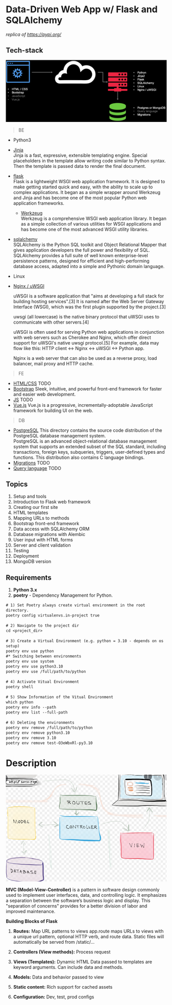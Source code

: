 # Data-Driven Web App w/ Flask and SQLAlchemy
*replica of https://pypi.org/*

## Tech-stack
<img src="assets/diagram.png" alt="Stairway test">

> BE
- Python3
- [Jinja](https://github.com/pallets/jinja) <br>
  Jinja is a fast, expressive, extensible templating engine. Special placeholders in the template allow writing code similar to Python syntax. Then the template is passed data to render the final document.
- [flask](https://github.com/pallets/flask) <br>
  Flask is a lightweight WSGI web application framework. It is designed to make getting started quick and easy, with the ability to scale up to complex applications. It began as a simple wrapper around Werkzeug and Jinja and has become one of the most popular Python web application frameworks.

  - [Werkzeug](https://github.com/pallets/werkzeug) <br>
    Werkzeug is a comprehensive WSGI web application library. It began as a simple collection of various utilities for WSGI applications and has become one of the most advanced WSGI utility libraries.
- [sqlalchemy](https://github.com/sqlalchemy/sqlalchemy) <br>
  SQLAlchemy is the Python SQL toolkit and Object Relational Mapper that gives application developers the full power and flexibility of SQL. SQLAlchemy provides a full suite of well known enterprise-level persistence patterns, designed for efficient and high-performing database access, adapted into a simple and Pythonic domain language.
- Linux
- [Nginx / uWSGI]()

  <p>uWSGI is a software application that "aims at developing a full stack for building hosting services".[3] It is named after the Web Server Gateway Interface (WSGI), which was the first plugin supported by the project.[3]<br>
  <p>uwsgi (all lowercase) is the native binary protocol that uWSGI uses to communicate with other servers.[4] <br>
  <p> uWSGI is often used for serving Python web applications in conjunction with web servers such as Cherokee and Nginx, which offer direct support for uWSGI's native uwsgi protocol.[5] For example, data may flow like this: HTTP client ↔ Nginx ↔ uWSGI ↔ Python app.<br>
  <p> Nginx is a web server that can also be used as a reverse proxy, load balancer, mail proxy and HTTP cache.<br>

> FE

- [HTML/CSS]()
  TODO
- [Bootstrap](https://github.com/twbs/bootstrap)
  Sleek, intuitive, and powerful front-end framework for faster and easier web development. <br>
- [JS]()
  TODO
- [Vue.js](https://github.com/vuejs/vue)
  Vue.js is a progressive, incrementally-adoptable JavaScript framework for building UI on the web. <br>

> DB

- [PostgreSQL](https://github.com/postgres/postgres)
  This directory contains the source code distribution of the PostgreSQL
  database management system. <br>
  PostgreSQL is an advanced object-relational database management system
  that supports an extended subset of the SQL standard, including
  transactions, foreign keys, subqueries, triggers, user-defined types
  and functions.  This distribution also contains C language bindings. <br>
- [Migrations]()
  TODO
- [Query language]()
  TODO

## Topics
1) Setup and tools
2) Introduction to Flask web framework
3) Creating our first site
4) HTML templates
5) Mapping URLs to methods
6) Bootstrap front-end framework
7) Data access with SQLAlchemy ORM
8) Database migrations with Alembic
9) User input with HTML forms
10) Server and client validation
11) Testing
12) Deployment
13) MongoDB version

## Requirements
1) **Python 3.x**
2) **poetry** - Dependency Management for Python.
```
# 1) Set Poetry always create virtual environment in the root directory. 
poetry config virtualenvs.in-project true

# 2) Navigate to the project dir
cd <project_dir>

# 3) Create a Virtual Environment (e.g. python = 3.10 - depends on os setup)
poetry env use python
#* Switching between environments
poetry env use system
poetry env use python3.10
poetry env use /full/path/to/python

# 4) Activate Vitual Environment
poetry shell

# 5) Show Information of the Vitual Environment
which python
poetry env info --path
poetry env list --full-path

# 6) Deleting the environments
poetry env remove /full/path/to/python
poetry env remove python3.10
poetry env remove 3.10
poetry env remove test-O3eWbxRl-py3.10
```

# Description
<img src="assets/model-view-controller.png" alt="MVC (Model-View-Controller)">

**MVC (Model-View-Controller)** is a pattern in software design commonly used to implement user interfaces, data, and controlling logic. It emphasizes a separation between the software’s business logic and display. This "separation of concerns" provides for a better division of labor and improved maintenance.<br>

**Building Blocks of Flask**
1) **Routes:** Map URL patterns to views
   app.route maps URLs to views with a unique url pattern,
   optional HTTP verb, and route data.
   Static files will automatically be served from /static/...

2) **Controllers (View methods):** Process request
3) **Views (Templates):** Dynamic HTML
   Data passed to templates are keyword arguments.
   Can include data and methods.

5) **Models:** Data and behavior passed to view

5) **Static content:** Rich support for cached assets
6) **Configuration:** Dev, test, prod configs
